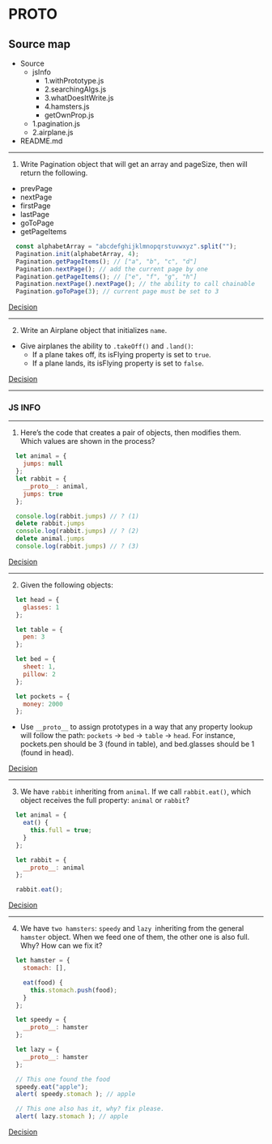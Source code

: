 # __PROTO__

## Source map

* Source
  * jsInfo
    * 1.withPrototype.js
    * 2.searchingAlgs.js
    * 3.whatDoesItWrite.js
    * 4.hamsters.js
    * getOwnProp.js
  * 1.pagination.js
  * 2.airplane.js
* README.md

---

1. Write Pagination object that will get an array and pageSize, then will return the following.
  * prevPage
  * nextPage
  * firstPage
  * lastPage
  * goToPage
  * getPageItems

```js
  const alphabetArray = "abcdefghijklmnopqrstuvwxyz".split("");
  Pagination.init(alphabetArray, 4);
  Pagination.getPageItems(); // ["a", "b", "c", "d"]
  Pagination.nextPage(); // add the current page by one
  Pagination.getPageItems(); // ["e", "f", "g", "h"]
  Pagination.nextPage().nextPage(); // the ability to call chainable
  Pagination.goToPage(3); // current page must be set to 3
```

[Decision](./src/1.pagination.js)

---

2. Write an Airplane object that initializes `name`.
  * Give airplanes the ability to `.takeOff()` and `.land()`:
      * If a plane takes off, its isFlying property is set to `true`.
      * If a plane lands, its isFlying property is set to `false`.

[Decision](./src/2.airplane.js)

---

### __JS INFO__

---

1. Here’s the code that creates a pair of objects, then modifies them.
Which values are shown in the process?

```js
  let animal = {
    jumps: null
  };
  let rabbit = {
    __proto__: animal,
    jumps: true
  };

  console.log(rabbit.jumps) // ? (1)
  delete rabbit.jumps
  console.log(rabbit.jumps) // ? (2)
  delete animal.jumps
  console.log(rabbit.jumps) // ? (3)
```

[Decision](./src/jsInfo/1.withPrototype.js)

---

2. Given the following objects:

```js
  let head = {
    glasses: 1
  };

  let table = {
    pen: 3
  };

  let bed = {
    sheet: 1,
    pillow: 2
  };

  let pockets = {
    money: 2000
  };
```

* Use `__proto__` to assign prototypes in a way that any property lookup will follow the path: `pockets` → `bed` → `table` → `head`. For instance, pockets.pen should be 3 (found in table), and bed.glasses should be 1 (found in head).

[Decision](./src/jsInfo/2.searchingAlgs.js)

---

3. We have `rabbit` inheriting from `animal`.
If we call `rabbit.eat()`, which object receives the full property: `animal` or `rabbit`?

```js
  let animal = {
    eat() {
      this.full = true;
    }
  };

  let rabbit = {
    __proto__: animal
  };

  rabbit.eat();
```

[Decision](./src/jsInfo/3.whatDoesItWrite.js)

---

4. We have `two hamsters`: `speedy` and `lazy `inheriting from the general `hamster` object.
When we feed one of them, the other one is also full. Why? How can we fix it?

```js
  let hamster = {
    stomach: [],

    eat(food) {
      this.stomach.push(food);
    }
  };

  let speedy = {
    __proto__: hamster
  };

  let lazy = {
    __proto__: hamster
  };

  // This one found the food
  speedy.eat("apple");
  alert( speedy.stomach ); // apple

  // This one also has it, why? fix please.
  alert( lazy.stomach ); // apple
```

[Decision](./src/jsInfo/4.hamsters.js)